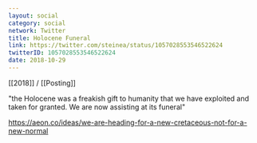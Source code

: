 ```yaml
---
layout: social
category: social
network: Twitter
title: Holocene Funeral
link: https://twitter.com/steinea/status/1057028553546522624
twitterID: 1057028553546522624
date: 2018-10-29
---
```


[[2018]] / [[Posting]]

"the Holocene was a freakish gift to humanity that we have exploited and taken for granted. We are now assisting at its funeral"

<https://aeon.co/ideas/we-are-heading-for-a-new-cretaceous-not-for-a-new-normal>
